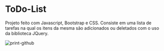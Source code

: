 # ToDo-List

Projeto feito com Javascript, Bootstrap e CSS. Consiste em uma lista de tarefas na qual os itens da mesma são adicionados ou deletados com o uso da biblioteca JQuery.


![print-github](https://user-images.githubusercontent.com/59463323/154827461-435a1f47-f4a8-40da-a468-c6eb54e94f9e.png)
